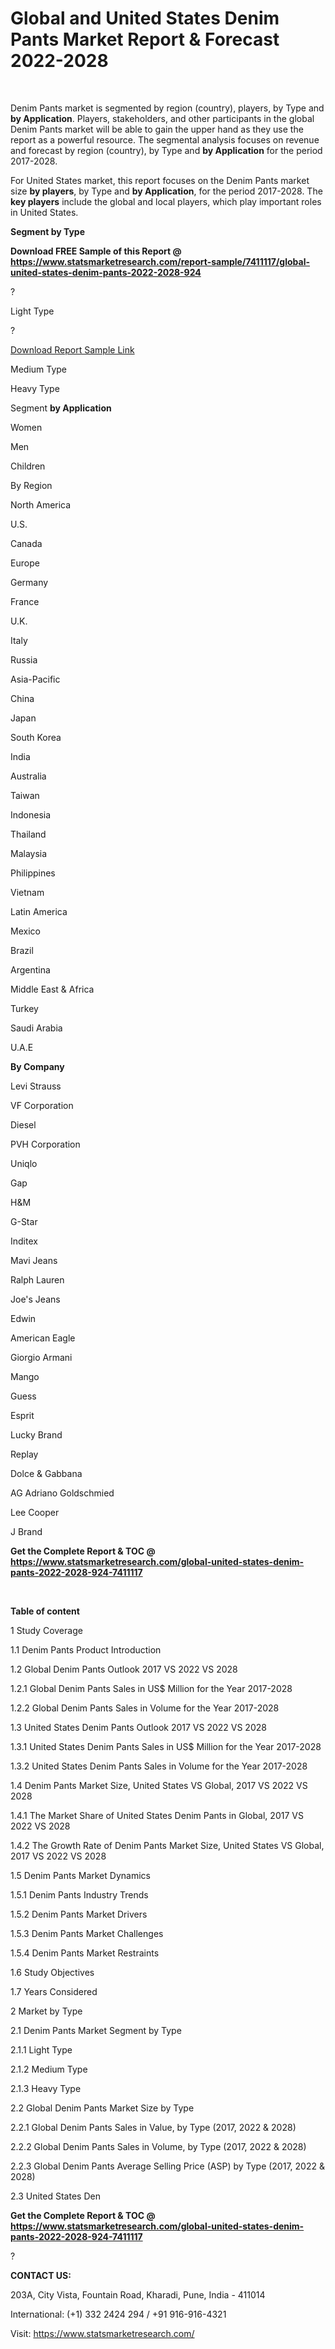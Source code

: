 <h1>Global and United States Denim Pants Market Report & Forecast 2022-2028</h1><br/><p>Denim Pants market is segmented by region (country), players, by Type and <strong>by Application</strong>. Players, stakeholders, and other participants in the global Denim Pants market will be able to gain the upper hand as they use the report as a powerful resource. The segmental analysis focuses on revenue and forecast by region (country), by Type and <strong>by Application</strong> for the period 2017-2028.</p>
 
 
 
 <p>For United States market, this report focuses on the Denim Pants market size <strong>by players</strong>, by Type and <strong>by Application</strong>, for the period 2017-2028. The <strong>key players</strong> include the global and local players, which play important roles in United States.</p>
 
 
 
 <p><strong>Segment by Type</strong></p>
 
 
 
 <div><b>Download FREE Sample of this Report @ <a href="https://www.statsmarketresearch.com/download-free-sample/7411117/global-united-states-denim-pants-2022-2028-924">https://www.statsmarketresearch.com/report-sample/7411117/global-united-states-denim-pants-2022-2028-924</a></b></div>
 
 
 
 <p>? </p>
 
 
 
 <p>Light Type</p>
 
 
 
 <p>? </p>
 
 
 
 <p><a href="https://www.statsmarketresearch.com/download-free-sample/7411117/global-united-states-denim-pants-2022-2028-924">Download Report Sample Link</a></p>
 
 
 
 <p>Medium Type</p>
 
 
 
 <p>Heavy Type</p>
 
 
 
 <p>Segment <strong>by Application</strong></p>
 
 
 
 <p>Women</p>
 
 
 
 <p>Men</p>
 
 
 
 <p>Children</p>
 
 
 
 <p>By Region</p>
 
 
 
 <p>North America</p>
 
 
 
 <p>U.S.</p>
 
 
 
 <p>Canada</p>
 
 
 
 <p>Europe</p>
 
 
 
 <p>Germany</p>
 
 
 
 <p>France</p>
 
 
 
 <p>U.K.</p>
 
 
 
 <p>Italy</p>
 
 
 
 <p>Russia</p>
 
 
 
 <p>Asia-Pacific</p>
 
 
 
 <p>China</p>
 
 
 
 <p>Japan</p>
 
 
 
 <p>South Korea</p>
 
 
 
 <p>India</p>
 
 
 
 <p>Australia</p>
 
 
 
 <p>Taiwan</p>
 
 
 
 <p>Indonesia</p>
 
 
 
 <p>Thailand</p>
 
 
 
 <p>Malaysia</p>
 
 
 
 <p>Philippines</p>
 
 
 
 <p>Vietnam</p>
 
 
 
 <p>Latin America</p>
 
 
 
 <p>Mexico</p>
 
 
 
 <p>Brazil</p>
 
 
 
 <p>Argentina</p>
 
 
 
 <p>Middle East & Africa</p>
 
 
 
 <p>Turkey</p>
 
 
 
 <p>Saudi Arabia</p>
 
 
 
 <p>U.A.E</p>
 
 
 
 <p><strong>By Company</strong></p>
 
 
 
 <p>Levi Strauss</p>
 
 
 
 <p>VF Corporation</p>
 
 
 
 <p>Diesel</p>
 
 
 
 <p>PVH Corporation</p>
 
 
 
 <p>Uniqlo</p>
 
 
 
 <p>Gap</p>
 
 
 
 <p>H&M</p>
 
 
 
 <p>G-Star</p>
 
 
 
 <p>Inditex</p>
 
 
 
 <p>Mavi Jeans</p>
 
 
 
 <p>Ralph Lauren</p>
 
 
 
 <p>Joe&#39;s Jeans</p>
 
 
 
 <p>Edwin</p>
 
 
 
 <p>American Eagle</p>
 
 
 
 <p>Giorgio Armani</p>
 
 
 
 <p>Mango</p>
 
 
 
 <p>Guess</p>
 
 
 
 <p>Esprit</p>
 
 
 
 <p>Lucky Brand</p>
 
 
 
 <p>Replay</p>
 
 
 
 <p>Dolce & Gabbana</p>
 
 
 
 <p>AG Adriano Goldschmied</p>
 
 
 
 <p>Lee Cooper</p>
 
 
 
 <p>J Brand</p>
 
 
 
 <div><b>Get the Complete Report & TOC @ <a href="https://www.statsmarketresearch.com/global-united-states-denim-pants-2022-2028-924-7411117">https://www.statsmarketresearch.com/global-united-states-denim-pants-2022-2028-924-7411117</a></b></div>
 
 
 
 <p><br />
 
 <b>Table of content</b></p>
 
 
 
 <p>1 Study Coverage<br />
 
 1.1 Denim Pants Product Introduction<br />
 
 1.2 Global Denim Pants Outlook 2017 VS 2022 VS 2028<br />
 
 1.2.1 Global Denim Pants Sales in US$ Million for the Year 2017-2028<br />
 
 1.2.2 Global Denim Pants Sales in Volume for the Year 2017-2028<br />
 
 1.3 United States Denim Pants Outlook 2017 VS 2022 VS 2028<br />
 
 1.3.1 United States Denim Pants Sales in US$ Million for the Year 2017-2028<br />
 
 1.3.2 United States Denim Pants Sales in Volume for the Year 2017-2028<br />
 
 1.4 Denim Pants Market Size, United States VS Global, 2017 VS 2022 VS 2028<br />
 
 1.4.1 The Market Share of United States Denim Pants in Global, 2017 VS 2022 VS 2028<br />
 
 1.4.2 The Growth Rate of Denim Pants Market Size, United States VS Global, 2017 VS 2022 VS 2028<br />
 
 1.5 Denim Pants Market Dynamics<br />
 
 1.5.1 Denim Pants Industry Trends<br />
 
 1.5.2 Denim Pants Market Drivers<br />
 
 1.5.3 Denim Pants Market Challenges<br />
 
 1.5.4 Denim Pants Market Restraints<br />
 
 1.6 Study Objectives<br />
 
 1.7 Years Considered<br />
 
 2 Market by Type<br />
 
 2.1 Denim Pants Market Segment by Type<br />
 
 2.1.1 Light Type<br />
 
 2.1.2 Medium Type<br />
 
 2.1.3 Heavy Type<br />
 
 2.2 Global Denim Pants Market Size by Type<br />
 
 2.2.1 Global Denim Pants Sales in Value, by Type (2017, 2022 & 2028)<br />
 
 2.2.2 Global Denim Pants Sales in Volume, by Type (2017, 2022 & 2028)<br />
 
 2.2.3 Global Denim Pants Average Selling Price (ASP) by Type (2017, 2022 & 2028)<br />
 
 2.3 United States Den</p>
 
 
 
 <div><b>Get the Complete Report & TOC @ <a href="https://www.statsmarketresearch.com/global-united-states-denim-pants-2022-2028-924-7411117">https://www.statsmarketresearch.com/global-united-states-denim-pants-2022-2028-924-7411117</a></b></div>
 
 
 
 <p>? </p>
 
 
 
 <p><b>CONTACT US:</b><br />
 
 203A, City Vista, Fountain Road, Kharadi, Pune, India - 411014<br />
 
 International: (+1) 332 2424 294 / +91 916-916-4321<br />
 
 Visit: <a href="https://www.statsmarketresearch.com/">https://www.statsmarketresearch.com/</a></p>